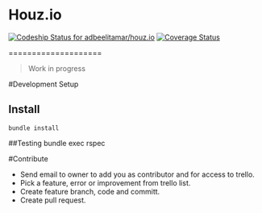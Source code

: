# Houz.io 

[ ![Codeship Status for adbeelitamar/houz.io](https://codeship.io/projects/8ed433a0-3b10-0132-1487-36d6ba2126d8/status)](https://codeship.io/projects/42527)
[![Coverage Status](https://coveralls.io/repos/adbeelitamar/houz.io/badge.png?branch=master)](https://coveralls.io/r/adbeelitamar/houz.io?branch=master)

====================

> Work in progress

#Development Setup

## Install
    bundle install
    
##Testing
    bundle exec rspec
    
#Contribute
* Send email to owner to add you as contributor and for access to trello.
* Pick a feature, error or improvement from trello list.
* Create feature branch, code and committ.
* Create pull request.
    
